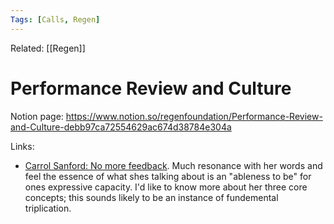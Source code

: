 ```yaml
---
Tags: [Calls, Regen]
---
```

Related: [[Regen]]
# Performance Review and Culture

Notion page:
https://www.notion.so/regenfoundation/Performance-Review-and-Culture-debb97ca72554629ac674d38784e304a

Links: 
- [Carrol Sanford: No more feedback](https://carolsanford.com/wp-content/uploads/2019/01/CarolSanford_Sample.pdf). Much resonance with her words and feel the essence of what shes talking about is an "ableness to be" for ones expressive capacity. I'd like to know more about her three core concepts; this sounds likely to be an instance of fundemental triplication. 